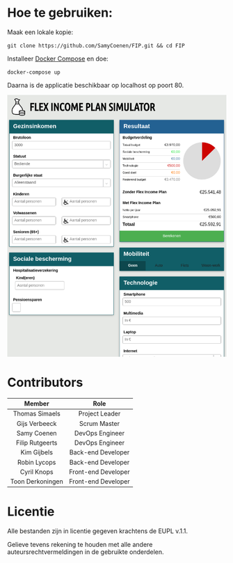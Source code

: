 # Hoe te gebruiken:

Maak een lokale kopie:

    git clone https://github.com/SamyCoenen/FIP.git && cd FIP

Installeer [Docker Compose](https://docs.docker.com/compose/install/) en doe:

    docker-compose up

Daarna is de applicatie beschikbaar op localhost op poort 80.

![](media/img/overzicht.png)

# Contributors

| Member | Role |
| :---: | :---: | 
| Thomas Simaels | Project Leader |
| Gijs Verbeeck | Scrum Master |
| Samy Coenen | DevOps Engineer |
| Filip Rutgeerts | DevOps Engineer |
| Kim Gijbels | Back-end Developer | 
| Robin Lycops | Back-end Developer |
| Cyril Knops | Front-end Developer |
| Toon Derkoningen | Front-end Developer |

# Licentie


Alle bestanden zijn in licentie gegeven krachtens de EUPL v.1.1.

Gelieve tevens rekening te houden met alle andere auteursrechtvermeldingen
in de gebruikte onderdelen.
